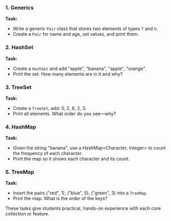 
### 1. Generics

**Task:**  
- Write a generic `Pair` class that stores two elements of types `T` and `U`.
- Create a `Pair` for name and age, set values, and print them.

### 2. HashSet

**Task:**  
- Create a `HashSet` and add "apple", "banana", "apple", "orange".
- Print the set. How many elements are in it and why?

### 3. TreeSet

**Task:**  
- Create a `TreeSet`, add: 5, 2, 8, 2, 3.
- Print all elements. What order do you see—why?

### 4. HashMap

**Task:**  
- Given the string "banana", use a HashMap<Character, Integer> to count the frequency of each character.
- Print the map so it shows each character and its count.

### 5. TreeMap

**Task:**  
- Insert the pairs ("red", 1), ("blue", 5), ("green", 3) into a `TreeMap`.
- Print the map. What is the order of the keys?

These tasks give students practical, hands-on experience with each core collection or feature.
